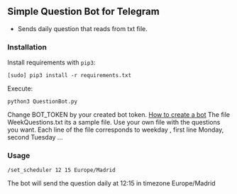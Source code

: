 ## Simple Question Bot for Telegram

- Sends daily question that reads from txt file.

### Installation

Install requirements with `pip3`:
```
[sudo] pip3 install -r requirements.txt
```

Execute:
```
python3 QuestionBot.py
```

Change BOT_TOKEN by your created bot token. [How to create a bot](https://core.telegram.org/bots#3-how-do-i-create-a-bot)
The file WeekQuestions.txt its a sample file. Use your own file with the questions you want. Each line of the file corresponds to weekday , first line Monday, second Tuesday ...

### Usage

```
/set_scheduler 12 15 Europe/Madrid 
```
The bot will send the question daily at 12:15 in timezone Europe/Madrid

